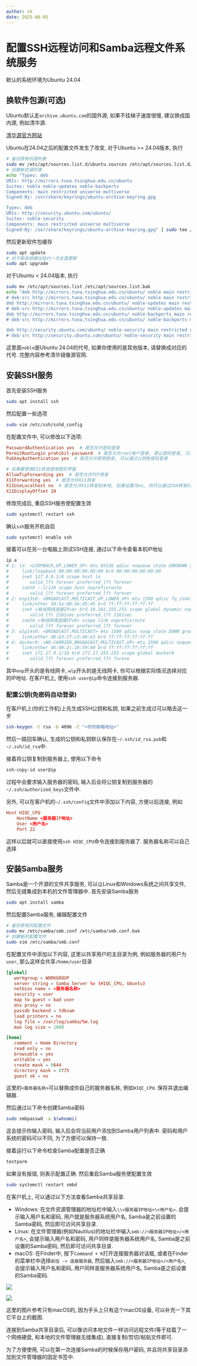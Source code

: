 ```yaml
---
author: sk
date: 2025-06-05
---
```


# 配置SSH远程访问和Samba远程文件系统服务

默认的系统环境为Ubuntu 24.04

## 换软件包源(可选)

Ubuntu默认走`archive.ubuntu.com`的国外源, 如果不挂梯子速度很慢, 建议换成国内源, 例如清华源.

[清华源官方网站](https://mirrors.tuna.tsinghua.edu.cn/help/ubuntu/)

Ubuntu在24.04之后的配置文件发生了改变, 对于Ubuntu >= 24.04版本, 执行
```bash
# 备份原有的源列表	
sudo mv /etc/apt/sources.list.d/ubuntu.sources /etc/apt/sources.list.d/ubuntu.sources.bak
# 创建新的源列表
echo "Types: deb
URIs: http://mirrors.tuna.tsinghua.edu.cn/ubuntu
Suites: noble noble-updates noble-backports
Components: main restricted universe multiverse
Signed-By: /usr/share/keyrings/ubuntu-archive-keyring.gpg

Types: deb
URIs: http://security.ubuntu.com/ubuntu/
Suites: noble-security
Components: main restricted universe multiverse
Signed-By: /usr/share/keyrings/ubuntu-archive-keyring.gpg" | sudo tee /etc/apt/sources.list.d/ubuntu.sources
```
然后更新软件包缓存
```bash
sudo apt update
# 对于新系统建议执行一次全面更新
sudo apt upgrade
```

对于Ubuntu < 24.04版本, 执行
```bash
sudo mv /etc/apt/sources.list /etc/apt/sources.list.bak
echo "deb http://mirrors.tuna.tsinghua.edu.cn/ubuntu/ noble main restricted universe multiverse
# deb-src http://mirrors.tuna.tsinghua.edu.cn/ubuntu/ noble main restricted universe multiverse
deb http://mirrors.tuna.tsinghua.edu.cn/ubuntu/ noble-updates main restricted universe multiverse
# deb-src http://mirrors.tuna.tsinghua.edu.cn/ubuntu/ noble-updates main restricted universe multiverse
deb http://mirrors.tuna.tsinghua.edu.cn/ubuntu/ noble-backports main restricted universe multiverse
# deb-src http://mirrors.tuna.tsinghua.edu.cn/ubuntu/ noble-backports main restricted universe multiverse

deb http://security.ubuntu.com/ubuntu/ noble-security main restricted universe multiverse
# deb-src http://security.ubuntu.com/ubuntu/ noble-security main restricted universe multiverse" | sudo tee /etc/apt/sources.list
```
这里面`noble`是Ubuntu 24.04的代号, 如果你使用的是其他版本, 请替换成对应的代号. 完整内容参考清华镜像源官网.

## 安装SSH服务

首先安装SSH服务
```bash
sudo apt install ssh
```
然后配置一些选项
```bash
sudo vim /etc/ssh/sshd_config
```
在配置文件中, 可以修改以下选项:
```conf
PasswordAuthentication yes  # 是否允许密码登录
PermitRootLogin prohibit-password  # 是否允许root用户登录, 禁止密码登录, 只允许密钥登录
PubkeyAuthentication yes  # 是否允许密钥登录, 可以通过公钥免密码登录

# 如果要使用X11转发使用图形界面
AllowTcpForwarding yes  # 是否允许TCP转发
X11Forwarding yes  # 是否允许X11转发
X11UseLocalhost no  # 是否允许X11转发到本地, 如果设置为no, 则可以通过SSH转发X11到远程主机
X11DisplayOffset 10
```
修改完成后, 重启SSH服务使配置生效
```bash
sudo systemctl restart ssh
```
确认`ssh`服务开机自启
```bash
sudo systemctl enable ssh
```
接着可以在另一台电脑上测试SSH连接, 通过以下命令查看本机IP地址
```bash
ip a
# 1: lo: <LOOPBACK,UP,LOWER_UP> mtu 65536 qdisc noqueue state UNKNOWN group default qlen 1000
#     link/loopback 00:00:00:00:00:00 brd 00:00:00:00:00:00
#     inet 127.0.0.1/8 scope host lo
#        valid_lft forever preferred_lft forever
#     inet6 ::1/128 scope host noprefixroute 
#        valid_lft forever preferred_lft forever
# 2: enp13s0: <BROADCAST,MULTICAST,UP,LOWER_UP> mtu 1500 qdisc fq_codel state UP group default qlen 1000
#     link/ether 34:5a:60:5e:d5:45 brd ff:ff:ff:ff:ff:ff
#     inet <有线网线连接IPv4> brd 10.201.255.255 scope global dynamic noprefixroute enp13s0
#        valid_lft 2161sec preferred_lft 2161sec
#     inet6 <有线网络连接IPv6> scope link noprefixroute 
#        valid_lft forever preferred_lft forever
# 3: wlp14s0: <BROADCAST,MULTICAST> mtu 1500 qdisc noop state DOWN group default qlen 1000
#     link/ether d8:b3:2f:c3:4b:e5 brd ff:ff:ff:ff:ff:ff
# 4: docker0: <NO-CARRIER,BROADCAST,MULTICAST,UP> mtu 1500 qdisc noqueue state DOWN group default 
#     link/ether 46:40:2c:2b:59:60 brd ff:ff:ff:ff:ff:ff
#     inet 172.17.0.1/16 brd 172.17.255.255 scope global docker0
#        valid_lft forever preferred_lft foreve
```
其中`enp`开头的是有线网卡, `wlp`开头的是无线网卡, 你可以根据实际情况选择对应的IP地址. 在客户机上, 使用`ssh user@ip`命令连接到服务器.

### 配置公钥(免密码自动登录)

在客户机上(你的工作机)上先生成SSH公钥和私钥, 如果之前生成过可以略去这一步
```bash
ssh-keygen -t rsa -b 4096 -C "<你的邮箱地址>"
```
然后一路回车确认, 生成的公钥和私钥默认保存在`~/.ssh/id_rsa.pub`和`~/.ssh/id_rsa`中.

接着将公钥复制到服务器上, 使用以下命令
```bash
ssh-copy-id user@ip
```
过程中会要求输入服务器的密码, 输入后会将公钥复制到服务器的`~/.ssh/authorized_keys`文件中.

另外, 可以在客户机的`~/.ssh/config`文件中添加以下内容, 方便以后连接, 例如
```conf
Host HIQC_CPU
	HostName <服务器IP地址>
	User <用户名>
	Port 22
```
这样以后就可以直接使用`ssh HIQC_CPU`命令连接到服务器了. 服务器名称可以自己选择

## 安装Samba服务
Samba是一个开源的文件共享服务, 可以让Linux和Windows系统之间共享文件, 然后无缝集成到本机的文件管理器中. 首先安装Samba服务
```bash
sudo apt install samba
```
然后配置Samba服务, 编辑配置文件
```bash
# 备份原有的配置文件
sudo mv /etc/samba/smb.conf /etc/samba/smb.conf.bak
# 创建新的配置文件
sudo vim /etc/samba/smb.conf
```
在配置文件中添加以下内容, 这里以共享用户的主目录为例, 例如服务器的用户为`user`, 那么这样会共享`/home/user`目录
```toml
[global]
   workgroup = WORKGROUP
   server string = Samba Server %v (HIQC_CPU, Ubuntu)
   netbios name = <服务器名称>
   security = user
   map to guest = bad user
   dns proxy = no
   passdb backend = tdbsam
   load printers = no
   log file = /var/log/samba/%m.log
   max log size = 1000

[home]
   comment = Home Directory
   read only = no
   browsable = yes
   writable = yes
   create mask = 0644
   directory mask = 0775
   guest ok = no
```
这里的`<服务器名称>`可以替换成你自己的服务器名称, 例如`HIQC_CPU`. 保存并退出编辑器.

然后通过以下命令创建Samba密码
```bash
sudo smbpasswd -a $(whoami)
```
这会提示你输入密码, 输入后会将当前用户添加到Samba用户列表中. 密码和用户系统的密码可以不同, 为了方便可以保持一致.

接着运行以下命令检查Samba配置是否正确
```bash
testparm
```
如果没有报错, 则表示配置正确. 然后重启Samba服务使配置生效
```bash
sudo systemctl restart smbd
```
在客户机上, 可以通过以下方法查看Samba共享目录.

- Windows: 在文件资源管理器的地址栏中输入`\\<服务器IP地址>\<用户名>`. 会提示输入用户名和密码, 用户就是服务器系统用户名, Samba是之前设置的Samba密码, 然后即可访问共享目录.
- Linux: 在文件管理器(例如Nautilus)的地址栏中输入`smb://<服务器IP地址>/<用户名>`, 会提示输入用户名和密码, 用户同样是服务器系统用户名, Samba是之前设置的Samba密码, 然后即可访问共享目录.
- macOS: 在Finder中, 按下`Command + K`打开连接服务器对话框, 或者在Finder的菜单栏中选择`前往 -> 连接服务器`, 然后输入`smb://<服务器IP地址>/<用户名>`, 会提示输入用户名和密码, 用户同样是服务器系统用户名, Samba是之前设置的Samba密码.

![](./assets/macos-smb.png)

![](./assets/macos-smb2.png)

这里的图片参考只有macOS的, 因为手头上只有这个macOS设备, 可以补充一下其它平台上的截图.

连接到Samba共享目录后, 可以像访问本地文件一样访问远程文件(等于挂载了一个网络硬盘, 和本地的文件管理器无缝集成), 直接复制/剪切/粘贴文件即可.

为了方便使用, 可以在第一次连接Samba的时候保存用户密码, 并且将共享目录添加到文件管理器的固定书签中.
